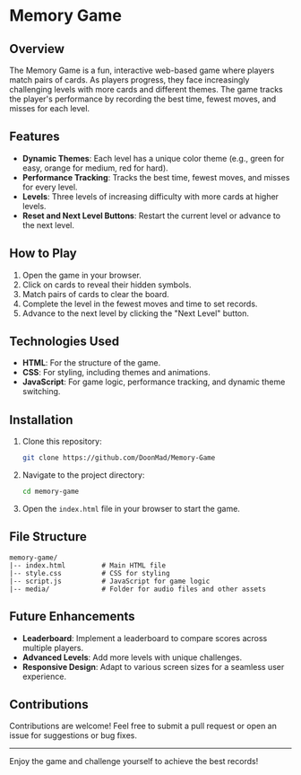 # Memory Game

## Overview
The Memory Game is a fun, interactive web-based game where players match pairs of cards. As players progress, they face increasingly challenging levels with more cards and different themes. The game tracks the player's performance by recording the best time, fewest moves, and misses for each level.

## Features
- **Dynamic Themes**: Each level has a unique color theme (e.g., green for easy, orange for medium, red for hard).
- **Performance Tracking**: Tracks the best time, fewest moves, and misses for every level.
- **Levels**: Three levels of increasing difficulty with more cards at higher levels.
- **Reset and Next Level Buttons**: Restart the current level or advance to the next level.

## How to Play
1. Open the game in your browser.
2. Click on cards to reveal their hidden symbols.
3. Match pairs of cards to clear the board.
4. Complete the level in the fewest moves and time to set records.
5. Advance to the next level by clicking the "Next Level" button.

## Technologies Used
- **HTML**: For the structure of the game.
- **CSS**: For styling, including themes and animations.
- **JavaScript**: For game logic, performance tracking, and dynamic theme switching.

## Installation
1. Clone this repository:
   ```bash
   git clone https://github.com/DoonMad/Memory-Game
   ```
2. Navigate to the project directory:
   ```bash
   cd memory-game
   ```
3. Open the `index.html` file in your browser to start the game.

## File Structure
```
memory-game/
|-- index.html         # Main HTML file
|-- style.css          # CSS for styling
|-- script.js          # JavaScript for game logic
|-- media/             # Folder for audio files and other assets
```

## Future Enhancements
- **Leaderboard**: Implement a leaderboard to compare scores across multiple players.
- **Advanced Levels**: Add more levels with unique challenges.
- **Responsive Design**: Adapt to various screen sizes for a seamless user experience.

## Contributions
Contributions are welcome! Feel free to submit a pull request or open an issue for suggestions or bug fixes.

---

Enjoy the game and challenge yourself to achieve the best records!

